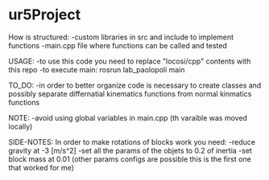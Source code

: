 # ur5Project

How is structured:
    -custom libraries in src and include to implement functions
    -main.cpp file where functions can be called and tested

USAGE:
    -to use this code you need to replace "locosi/cpp" contents with this repo 
    -to execute main: rosrun lab_paolopoli main

TO_DO:
    -in order to better organize code is necessary to create classes and possibly separate differnatial kinematics functions from normal   kinmatics functions
    
NOTE:
    -avoid using global variables in main.cpp (th varaible was moved locally)
    
SIDE-NOTES:
    In order to make rotations of blocks work you need:
    -reduce gravity at -3 [m/s^2] 
    -set all the params of the objets to 0.2 of inertia
    -set block mass at 0.01
    (other params configs are possible this is the first one that worked for me)

